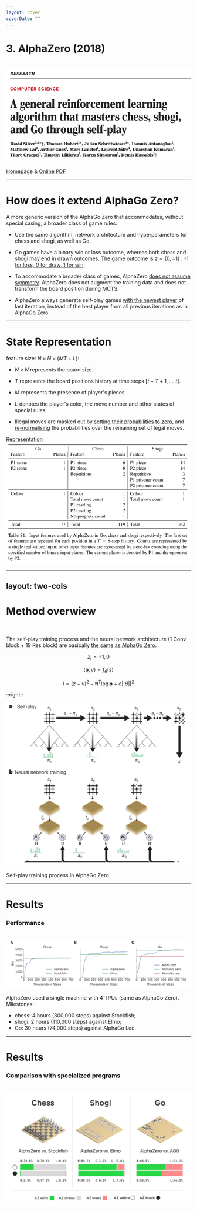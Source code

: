 ```yaml
---
layout: cover
coverDate: ""
---
```


# 3. AlphaZero (2018)

<br>

<img src='/[3.AlphaZero]-01.title.png' class='shadow-lg mx-auto w-160'>


<p class='text-sm'>

[Homepage](https://www.deepmind.com/open-source/alphazero-resources) & [Online PDF](https://mnomqrns7c.feishu.cn/file/boxcnwFu97mp1IVNBtqzD4EMsUe)

</p>

---

# How does it extend AlphaGo Zero?

A more generic version of the AlphaGo Zero that accommodates, without special casing, a broader class of game rules.

- Use the same algorithm, network architecture and hyperparameters for chess and shogi, as well as Go.

- Go games have a binary win or loss outcome, whereas both chess and shogi may end in drawn outcomes. The game outcome is <font class='text-red-600'> $z=\{0,\pm1\}$ </font>: <u>-1 for loss, 0 for draw, 1 for win</u>.

- To accommodate a broader class of games, AlphaZero <u>does not assume symmetry</u>. AlphaZero does not augment the training data and does not transform the board position during MCTS.

- AlphaZero always generate self-play games <u>with the newest player</u> of last iteration, instead of the best player from all previous iterations as in AlphaGo Zero.


---

# State Representation

feature size: $N \times N \times (MT + L)$:

- $N \times N$ represents the board size.

- $T$ represents the board positions history at time steps $[t-T+1, \dots, t]$.

- $M$ represents the presence of player's pieces.

- $L$ denotes the player's color, the move number and other states of special rules.

- Illegal moves are <font class='text-red-600'>masked out</font> by <u>setting their probabilities to zero</u>, and <u>re-normalising</u> the probabilities over the remaining set of legal moves.


<div class='group'>
    <a href='#' class='top-10 right-20 absolute group-hover:font-semibold'>Representation</a>
    <img src='/[3.AlphaZero]-02.feature_representation.png' class='h-90 invisible group-hover:visible top-15 right-18 absolute border-2'>
</div>


---
layout: two-cols 
---

# Method overwiew

<br>

The self-play training process and the neural network architecture (1 Conv block + 19 Res block) are basically <u>the same as AlphaGo Zero</u>.

$$z_t = \pm1, 0$$

$$(\mathbf{p}, v) = f_\theta(s)$$

$$l = (z-v)^2 - \mathbf{\pi}^T\log \mathbf{p} + c||\theta||^2$$


::right::


<img src='/[2.AlphaGo_Zero]-02-0.self-play.png' class='h-100 mx-auto'>


<p class='text-xs text-center'>

Self-play training process in AlphaGo Zero.

</p>


---

# Results

### Performance

<br>

<img src='/[3.AlphaZero]-03.performance.png' class='h-60 mx-auto'>

<div class='text-sm'>

AlphaZero used a single machine with 4 TPUs (same as AlphaGo Zero). Milestones:
- chess: 4 hours (300,000 steps) against Stockfish;
- shogi: 2 hours (110,000 steps) against Elmo;
- Go: 30 hours (74,000 steps) against AlphaGo Lee.

</div>


---

# Results

### Comparison with specialized programs

<br>

<img src='/[3.AlphaZero]-04.programs_comparison.jpg' class='h-90 mx-auto'>

